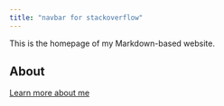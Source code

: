 ```yaml
---
title: "navbar for stackoverflow"
---
```

This is the homepage of my Markdown-based website.

## About

[Learn more about me](about.md)


